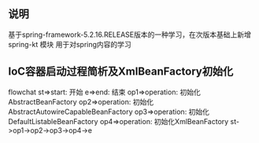 
## 说明
基于spring-framework-5.2.16.RELEASE版本的一种学习，在次版本基础上新增
spring-kt 模块 用于对spring内容的学习

## IoC容器启动过程简析及XmlBeanFactory初始化
flowchat
st=>start: 开始
e=>end: 结束
op1=>operation: 初始化AbstractBeanFactory
op2=>operation: 初始化AbstractAutowireCapableBeanFactory
op3=>operation: 初始化DefaultListableBeanFactory
op4=>operation: 初始化XmlBeanFactory 
st->op1->op2->op3->op4->e

